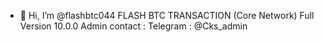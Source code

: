 - 👋 Hi, I’m @flashbtc044
FLASH BTC TRANSACTION (Core Network) Full Version  10.0.0
Admin contact :
Telegram : @Cks_admin
<!---
flashbtc044/flashbtc044 is a ✨ special ✨ repository because its `README.md` (this file) appears on your GitHub profile.
You can click the Preview link to take a look at your changes.
--->
